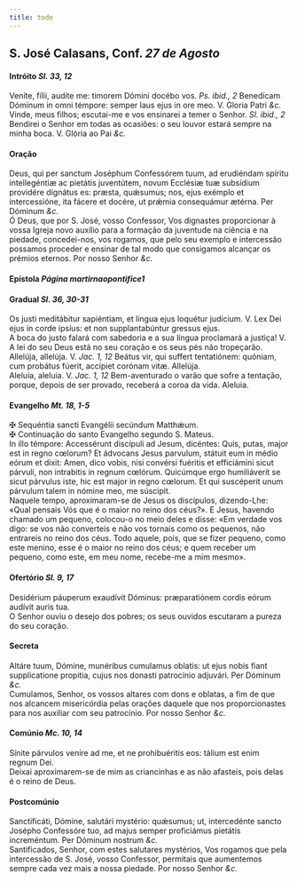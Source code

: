 ```yaml
---
title: todo
---
```

<h2 class="text-center">S. José Calasans, Conf. <em>27 de Agosto</em></h2>

<h4 class="text-center">Intróito <em>Sl. 33, 12</em></h4>
<div class="container-fluid">
<div class="row">
<div class="dropcap text-justify">
Veníte, fílii, audíte me: timorem Dómini docébo vos. <em>Ps. ibid., 2</em> Benedícam Dóminum in omni témpore: semper laus ejus in ore meo.
V. Gloria Patri <em>&c.</em>
</div>
<div class="dropcap text-justify">
Vinde, meus filhos; escutai-me e vos ensinarei a temer o Senhor. <em>Sl. ibid., 2</em> Bendirei o Senhor em todas as ocasiões: o seu louvor estará sempre na minha boca.
V. Glória ao Pai <em>&c.</em>
</div>
</div>
</div>

<h4 class="text-center">Oração</h4>
<div class="container-fluid">
<div class="row">
<div class="dropcap text-justify">
Deus, qui per sanctum Joséphum Confessórem tuum, ad erudiéndam spíritu intellegéntiæ ac pietátis juventútem, novum Ecclésiæ tuæ subsídium providére dignátus es: præsta, quǽsumus; nos, ejus exémplo et intercessióne, ita fácere et docére, ut prǽmia consequámur ætérna. Per Dóminum <em>&c.</em>
</div>
<div class="dropcap text-justify">
Ó Deus, que por S. José, vosso Confessor, Vos dignastes proporcionar à vossa Igreja novo auxílio para a formação da juventude na ciência e na piedade, concedei-nos, vos rogamos, que pelo seu exemplo e intercessão possamos proceder e ensinar de tal modo que consigamos alcançar os prémios eternos. Por nosso Senhor <em>&c.</em>
</div>
</div>
</div>

<h4 class="text-center">Epístola <em>Página martirnaopontifice1</em></h4>

<h4 class="text-center">Gradual <em>Sl. 36, 30-31</em></h4>
<div class="container-fluid">
<div class="row">
<div class="dropcap text-justify">
Os justi meditábitur sapiéntiam, et lingua ejus loquétur judícium. V. Lex Dei ejus in corde ipsíus: et non supplantabúntur gressus ejus.
</div>
<div class="dropcap text-justify">
A boca do justo falará com sabedoria e a sua língua proclamará a justiça! V. A lei do seu Deus está no seu coração e os seus pés não tropeçarão.
</div>
<div class="text-justify">
Allelúja, allelúja. V. <em>Jac. 1, 12</em> Beátus vir, qui suffert tentatiónem: quóniam, cum probátus fúerit, accípiet corónam vitæ. Allelúja.
</div>
<div class="text-justify">
Aleluia, aleluia. V. <em>Jac. 1, 12</em> Bem-aventurado o varão que sofre a tentação, porque, depois de ser provado, receberá a coroa da vida. Aleluia.
</div>
</div>
</div>

<h4 class="text-center">Evangelho <em>Mt. 18, 1-5</em></h4>
<div class="container-fluid">
<div class="row">
<div class="text-justify">
<span class="text-danger">&#10016;</span> Sequéntia sancti Evangélii secúndum Matthǽum.
</div>
<div class="text-justify">
<span class="text-danger">&#10016;</span> Continuação do santo Evangelho segundo S. Mateus.
</div>
<div class="dropcap text-justify">
In illo témpore: Accessérunt discípuli ad Jesum, dicéntes: Quis, putas, major est in regno cœlorum? Et ádvocans Jesus parvulum, státuit eum in médio eórum et dixit: Amen, dico vobis, nisi convérsi fuéritis et efficiámini sicut párvuli, non intrabitis in regnum cœlórum. Quicúmque ergo humiliáverit se sicut párvulus iste, hic est major in regno cœlorum. Et qui suscéperit unum párvulum talem in nómine meo, me súscipit.
</div>
<div class="dropcap text-justify">
Naquele tempo, aproximaram-se de Jesus os discípulos, dizendo-Lhe: «Qual pensais Vós que é o maior no reino dos céus?». E Jesus, havendo chamado um pequeno, colocou-o no meio deles e disse: «Em verdade vos digo: se vos não converteis e não vos tornais como os pequenos, não entrareis no reino dos céus. Todo aquele, pois, que se fizer pequeno, como este menino, esse é o maior no reino dos céus; e quem receber um pequeno, como este, em meu nome, recebe-me a mim mesmo».
</div>
</div>
</div>

<h4 class="text-center">Ofertório <em>Sl. 9, 17</em></h4>
<div class="container-fluid">
<div class="row">
<div class="dropcap text-justify">
Desidérium páuperum exaudívit Dóminus: præparatiónem cordis eórum audívit auris tua.
</div>
<div class="dropcap text-justify">
O Senhor ouviu o desejo dos pobres; os seus ouvidos escutaram a pureza do seu coração.
</div>
</div>
</div>

<h4 class="text-center">Secreta</h4>
<div class="container-fluid">
<div class="row">
<div class="dropcap text-justify">
Altáre tuum, Dómine, munéribus cumulamus oblatis: ut ejus nobis fiant supplicatione propitia, cujus nos donasti patrocínio adjuvári. Per Dóminum <em>&c.</em>
</div>
<div class="dropcap text-justify">
Cumulamos, Senhor, os vossos altares com dons e oblatas, a fim de que nos alcancem misericórdia pelas orações daquele que nos proporcionastes para nos auxiliar com seu patrocínio. Por nosso Senhor <em>&c.</em>
</div>
</div>
</div>

<h4 class="text-center">Comúnio <em>Mc. 10, 14</em></h4>
<div class="container-fluid">
<div class="row">
<div class="dropcap text-justify">
Sínite párvulos veníre ad me, et ne prohibuéritis eos: tálium est enim regnum Dei.
</div>
<div class="dropcap text-justify">
Deixai aproximarem-se de mim as criancinhas e as não afasteis, pois delas é o reino de Deus.
</div>
</div>
</div>

<h4 class="text-center">Postcomúnio</h4>
<div class="container-fluid">
<div class="row">
<div class="dropcap text-justify">
Sanctificáti, Dómine, salutári mystério: quǽsumus; ut, intercedénte sancto Josépho Confessóre tuo, ad majus semper proficiámus pietátis increméntum. Per Dóminum nostrum <em>&c.</em>
</div>
<div class="dropcap text-justify">
Santificados, Senhor, com estes salutares mystérios, Vos rogamos que pela intercessão de S. José, vosso Confessor, permitais que aumentemos sempre cada vez mais a nossa piedade. Por nosso Senhor <em>&c.</em>
</div>
</div>
</div>
